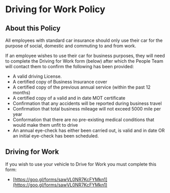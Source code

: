 # Driving for Work Policy

## About this Policy

All employees with standard car insurance should only use their car for the purpose of social, domestic and commuting to and from work.   

If an employee wishes to use their car for business purposes, they will need to complete the Driving for Work form (below) after which the People Team will contact them to confirm the following has been provided:
- A valid driving License.
- A certified copy of Business Insurance cover
- A certified copy of the previous annual service (within the past 12 months)
- A certified copy of a valid and in date MOT certificate
- Confirmation that any accidents will be reported during business travel
- Confirmation that total business mileage will not exceed 5000 mile per year
- Conformation that there are no pre-existing medical conditions that would make them unfit to drive
- An annual eye-check has either been carried out, is valid and in date OR an initial eye-check has been scheduled.


## Driving for Work

If you wish to use your vehicle to Drive for Work you must complete this form:
- [https://goo.gl/forms/sawVL0NR7KcFYMkn1](https://goo.gl/forms/sawVL0NR7KcFYMkn1)
